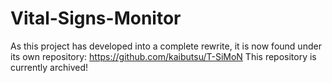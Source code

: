 # Vital-Signs-Monitor

As this project has developed into a complete rewrite, it is now found under its own repository: https://github.com/kaibutsu/T-SiMoN
This repository is currently archived!
